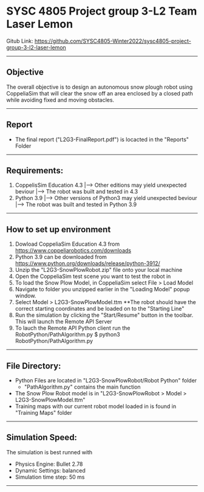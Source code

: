 # SYSC 4805 Project group 3-L2 Team Laser Lemon
Gitub Link: https://github.com/SYSC4805-Winter2022/sysc4805-project-group-3-l2-laser-lemon

-------------------------------------------------------------------------------------------------------------
## Objective
The overall objective is to design an autonomous snow plough robot using CoppeliaSim that will clear the snow off an area enclosed by a closed path while avoiding fixed and moving obstacles. 

-------------------------------------------------------------------------------------------------------------
## Report
* The final report ("L2G3-FinalReport.pdf") is locacted in the "Reports" Folder

-------------------------------------------------------------------------------------------------------------
## Requirements:
1. CoppelisSim Education 4.3
    |--> Other editions may yield unexpected beviour
    |--> The robot was built and tested in 4.3
2. Python 3.9
    |--> Other versions of Python3 may yield unexpected beviour
    |--> The robot was built and tested in Python 3.9
    
-------------------------------------------------------------------------------------------------------------
## How to set up environment
1. Dowload CoppeliaSim Education 4.3 from https://www.coppeliarobotics.com/downloads
2. Python 3.9 can be downloaded from https://www.python.org/downloads/release/python-3912/
2. Unzip the "L2G3-SnowPlowRobot.zip" file onto your local machine
3. Open the CoppeliaSim test scene you want to test the robot in
4. To load the Snow Plow Model, in CoppeliaSim select File > Load Model
5. Navigate to folder you unzipped earlier in the "Loading Model" popup window.
6. Select Model > L2G3-SnowPlowModel.ttm
    **The robot should have the correct starting coordinates and be loaded on to the "Starting Line"
7. Run the simulation by clicking the "Start/Resume" button in the toolbar. This will launch the Remote API Server
8. To lauch the Remote API Python client run the RobotPython/PathAlgorithm.py
        $ python3 RobotPython/PathAlgorithm.py
        
-------------------------------------------------------------------------------------------------------------
## File Directory:
* Python Files are located in "L2G3-SnowPlowRobot/Robot Python" folder
    * "PathAlgorithm.py" contains the main function
* The Snow Plow Robot model is in "L2G3-SnowPlowRobot > Model > L2G3-SnowPlowModel.ttm"
* Training maps with our current robot model loaded in is found in "Training Maps" folder

-------------------------------------------------------------------------------------------------------------
## Simulation Speed:
The simulation is best runned with
* Physics Engine: Bullet 2.78
* Dynamic Settings: balanced
* Simulation time step: 50 ms
    
-------------------------------------------------------------------------------------------------------------
